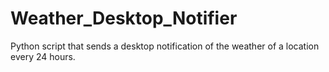 # Weather_Desktop_Notifier
Python script that sends a desktop notification of the weather of a location every 24 hours.
